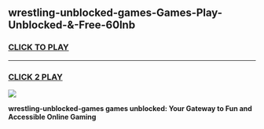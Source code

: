 
## wrestling-unblocked-games-Games-Play-Unblocked-&-Free-60lnb
<h3>
<a href="https://premium76.site?title=wrestling-unblocked-games&ref=24A">CLICK TO PLAY</a></h3>
<hr>

<h3>
<a href="https://premium76.site?title=wrestling-unblocked-games&ref=24A">CLICK 2 PLAY</a>
  
</h3>

<a href="https://premium76.site?title=wrestling-unblocked-games&ref=24A"><img src="https://clearcache.store/games.png"></a>


**wrestling-unblocked-games games unblocked: Your Gateway to Fun and Accessible Online Gaming**
